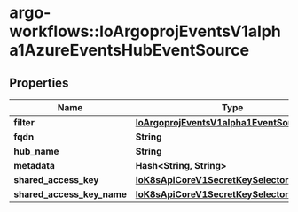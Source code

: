 # argo-workflows::IoArgoprojEventsV1alpha1AzureEventsHubEventSource

## Properties
Name | Type | Description | Notes
------------ | ------------- | ------------- | -------------
**filter** | [**IoArgoprojEventsV1alpha1EventSourceFilter**](IoArgoprojEventsV1alpha1EventSourceFilter.md) |  | [optional] 
**fqdn** | **String** |  | [optional] 
**hub_name** | **String** |  | [optional] 
**metadata** | **Hash&lt;String, String&gt;** |  | [optional] 
**shared_access_key** | [**IoK8sApiCoreV1SecretKeySelector**](IoK8sApiCoreV1SecretKeySelector.md) |  | [optional] 
**shared_access_key_name** | [**IoK8sApiCoreV1SecretKeySelector**](IoK8sApiCoreV1SecretKeySelector.md) |  | [optional] 


